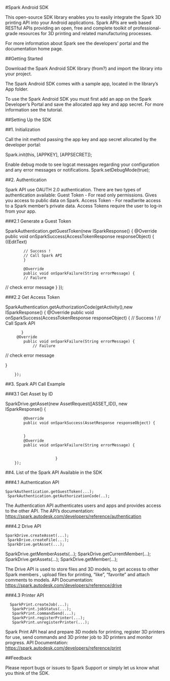 #Spark Android SDK

This open-source SDK library enables you to easily integrate the Spark 3D printing API into your Android applications. 
Spark APIs are web based RESTful APIs providing an open, free and complete toolkit of professional-grade resources for 3D printing and related manufacturing processes. 

For more information about Spark see the developers’ portal and the documentation home page.

##Getting Started

Download the Spark Android SDK library (from?) and import the library into your project.

The Spark Android SDK comes with a sample app, located in the library’s App folder.

To use the Spark Android SDK you must first add an app on the Spark Developer’s Portal and save the allocated app key and app secret. For more information see the tutorial.

##Setting Up the SDK

##1. Initialization

Call the init method passing the app key and app secret allocated by the developer portal:

Spark.init(this, [APPKEY], [APPSECRET]);


Enable debug mode to see logcat messages regarding your configuration and any error messages or notifications.
Spark.setDebugMode(true);

##2. Authentication

Spark API use OAUTH 2.0 authentication. 
There are two types of authentication available:
Guest Token - For read only permissions. Gives you access to public data on Spark.
Access Token - For read\write access to a Spark member’s private data. Access Tokens require the user to log-in from your app.

###2.1 Generate a Guest Token

SparkAuthentication.getGuestToken(new ISparkResponse<AccessTokenResponse>() {
            @Override
            public void onSparkSuccess(AccessTokenResponse responseObject) {
                ((EditText) 
			
			// Success !
			// Call Spark API
            }

            @Override
            public void onSparkFailure(String errorMessage) {
			// Failure
// check error message
            }
        });

###2.2  Get Access Token

SparkAuthentication.getAuthorizationCode(getActivity(),new ISparkResponse<AccessTokenResponse>() {
            @Override
            public void onSparkSuccess(AccessTokenResponse responseObject) {
// Success !
			// Call Spark API


           }
         @Override
            public void onSparkFailure(String errorMessage) {
       			// Failure
// check error message
                    
}

        });




##3. Spark API Call Example

###3.1 Get Asset by ID

SparkDrive.getAsset(new AssetRequest([ASSET_ID]), new ISparkResponse<AssetResponse>() {

            @Override
            public void onSparkSuccess(AssetResponse responseObject) {


            }
            @Override
            public void onSparkFailure(String errorMessage) {


                          }
        });

##4. List of the Spark API Available in the SDK

###4.1 Authentication API

	SparkAuthentication.getGuestToken(...);
     SparkAuthentication.getAuthorizationCode(..);

The Authentication API authenticates users and apps and provides access to the other API. The API’s documentation: https://spark.autodesk.com/developers/reference/authentication

###4.2 Drive API

	SparkDrive.createAsset(...);
     SparkDrive.createFile(...);
     SparkDrive.getAsset(...);
SparkDrive.getMemberAssets(...);
     SparkDrive.getCurrentMember(...);
     SparkDrive.getAssets(...);
     SparkDrive.getMember(...);

The Drive API is used to store files and 3D models, to get access to other Spark members , upload files for printing, “like”, “favorite” and attach comments to models. 
API Documentation: https://spark.autodesk.com/developers/reference/drive

###4.3 Printer API

	  SparkPrint.createJob(...);
       SparkPrint.jobStatus(...);
       SparkPrint.commandSend(...);
       SparkPrint.registerPrinter(...);
       SparkPrint.unregisterPrinter(...);

Spark Print API heal and prepare 3D models for printing, register 3D printers for use, send commands and 3D printer job to 3D printers and monitor progress.
API Documentation: https://spark.autodesk.com/developers/reference/print 


##Feedback

Please report bugs or issues to Spark Support or simply let us know what you think of the SDK.
